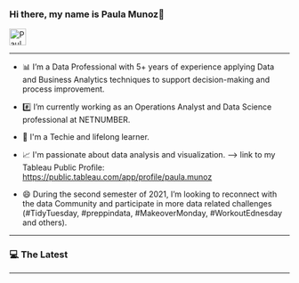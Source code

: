 
### Hi there, my name is Paula Munoz👋  

<p align="left">

  <a href="https://www.linkedin.com/in/paulamunoz1/">
    <img src="https://www.vectorlogo.zone/logos/linkedin/linkedin-icon.svg" alt="Paula Munoz LinkedIn Profile" height="30" width="30">
  </a>

</p> 

---

- :bar_chart: I’m a Data Professional with 5+ years of experience applying Data and Business Analytics techniques to support decision-making and process improvement.

- :hash: I’m currently working as an Operations Analyst and Data Science professional at NETNUMBER.

- :pencil: I'm a Techie and lifelong learner.

- :chart_with_upwards_trend: I'm passionate about data analysis and visualization. --> link to my Tableau Public Profile: https://public.tableau.com/app/profile/paula.munoz

- 😄 During the second semester of 2021, I’m looking to reconnect with the data Community and participate in more data related challenges (#TidyTuesday, #preppindata, #MakeoverMonday, #WorkoutEdnesday and others).

 ---

### :computer: The Latest

 ---

